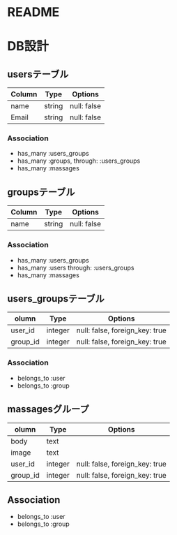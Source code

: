 # README

# DB設計

## usersテーブル

|Column|Type|Options|
|------|----|-------|
|name|string|null: false|
|Email|string|null: false|

### Association

- has_many :users_groups
- has_many :groups,  through: :users_groups
- has_many :massages


## groupsテーブル

Column|Type|Options|
|------|----|-------|
|name|string|null: false|

### Association

- has_many :users_groups
- has_many :users  through: :users_groups
- has_many :massages


## users_groupsテーブル

olumn|Type|Options|
|------|----|-------|
|user_id|integer|null: false, foreign_key: true|
|group_id|integer|null: false, foreign_key: true|

### Association

- belongs_to :user
- belongs_to :group



## massagesグループ
olumn|Type|Options|
|------|----|-------|
|body|text| |
|image|text| |
user_id|integer|null: false, foreign_key: true|
|group_id|integer|null: false, foreign_key: true|

## Association

- belongs_to :user
- belongs_to :group

